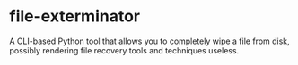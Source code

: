 # file-exterminator
A CLI-based Python tool that allows you to completely wipe a file from disk, possibly rendering file recovery tools and techniques useless.
